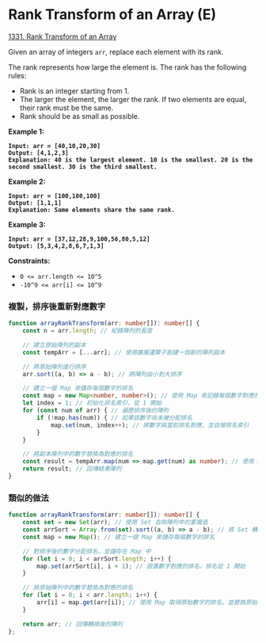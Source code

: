 # Rank Transform of an Array (E)

[1331. Rank Transform of an Array](https://leetcode.com/problems/rank-transform-of-an-array/)



Given an array of integers `arr`, replace each element with its rank.

The rank represents how large the element is. The rank has the following rules:

* Rank is an integer starting from 1.
* The larger the element, the larger the rank. If two elements are equal, their rank must be the same.
* Rank should be as small as possible.

&#x20;

**Example 1:**

<pre><code><strong>Input: arr = [40,10,20,30]
</strong><strong>Output: [4,1,2,3]
</strong><strong>Explanation: 40 is the largest element. 10 is the smallest. 20 is the second smallest. 30 is the third smallest.
</strong></code></pre>

**Example 2:**

<pre><code><strong>Input: arr = [100,100,100]
</strong><strong>Output: [1,1,1]
</strong><strong>Explanation: Same elements share the same rank.
</strong></code></pre>

**Example 3:**

<pre><code><strong>Input: arr = [37,12,28,9,100,56,80,5,12]
</strong><strong>Output: [5,3,4,2,8,6,7,1,3]
</strong></code></pre>

&#x20;

**Constraints:**

* `0 <= arr.length <= 10^5`
* `-10^9 <= arr[i] <= 10^9`



### 複製，排序後重新對應數字

```typescript
function arrayRankTransform(arr: number[]): number[] {
    const n = arr.length; // 紀錄陣列的長度

    // 建立原始陣列的副本
    const tempArr = [...arr]; // 使用擴展運算子創建一個新的陣列副本

    // 將原始陣列進行排序
    arr.sort((a, b) => a - b); // 將陣列由小到大排序

    // 建立一個 Map 來儲存每個數字的排名
    const map = new Map<number, number>(); // 使用 Map 來記錄每個數字對應的排名
    let index = 1; // 初始化排名索引，從 1 開始
    for (const num of arr) { // 遍歷排序後的陣列
        if (!map.has(num)) { // 如果該數字尚未被分配排名
            map.set(num, index++); // 將數字與當前排名對應，並自增排名索引
        }
    }

    // 將副本陣列中的數字替換為對應的排名
    const result = tempArr.map(num => map.get(num) as number); // 使用 Map 取得每個數字的排名，並生成新的結果陣列
    return result; // 回傳結果陣列
}
```

### 類似的做法

```typescript
function arrayRankTransform(arr: number[]): number[] {
    const set = new Set(arr); // 使用 Set 去除陣列中的重複值
    const arrSort = Array.from(set).sort((a, b) => a - b); // 將 Set 轉換成陣列，並對陣列進行排序
    const map = new Map(); // 建立一個 Map 來儲存每個數字的排名

    // 對排序後的數字分配排名，並儲存在 Map 中
    for (let i = 0; i < arrSort.length; i++) {
        map.set(arrSort[i], i + 1); // 設置數字對應的排名，排名從 1 開始
    }

    // 將原始陣列中的數字替換為對應的排名
    for (let i = 0; i < arr.length; i++) {
        arr[i] = map.get(arr[i]); // 使用 Map 取得原始數字的排名，並替換原始陣列中的數字
    }

    return arr; // 回傳轉換後的陣列
};
```
